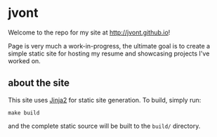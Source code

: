 # jvont

Welcome to the repo for my site at http://jvont.github.io!

Page is very much a work-in-progress, the ultimate goal is to create a simple static site for hosting my resume and showcasing projects I've worked on.

## about the site

This site uses [Jinja2](https://jinja.palletsprojects.com/en/3.0.x/) for static site generation. To build, simply run:

```
make build
```

and the complete static source will be built to the `build/` directory.
